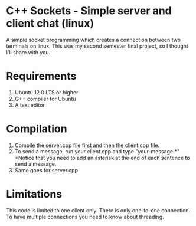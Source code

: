 # C++ Sockets - Simple server and client chat (linux)

A simple socket programming which creates a connection between two terminals on linux. This was my second semester final project, so I thought I'll share with you.

# Requirements

1. Ubuntu 12.0 LTS or higher
2. G++ compiler for Ubuntu
3. A text editor

# Compilation

1. Compile the server.cpp file first and then the client.cpp file.
2. To send a message, run your client.cpp and type "your-message *" *Notice that you need to add an asterisk at the end of each sentence to send a message.
3. Same goes for server.cpp

# Limitations

This code is limited to one client only. There is only one-to-one connection. To have multiple connections you need to know about threading.
